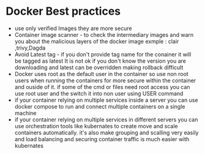 # Docker Best practices
* use only verified Images they are more secure
* Container image scanner - to check the intermediary images and warn you about the malicious layers
of the docker image exmple : clair ,trivy,Dagda
* Avoid Latest tag - if you don't provide tag name for the conainer it will be tagged as latest
It is not ok if you don't know the version you are downloading and latest can be overridden making rollback difficult
* Docker uses root as the default user in the container so use non root users when running the containers for more secure within the container and ouside of it.
if some of the cmd or files need root access you can use root user and the switch it into non user using USER command
* if your container relying on multiple services inside a server you can use docker compose to run and connect multiple containers on a single machine
* if your container relying on multiple services in different servers you can use orchestration tools like kubernates to create move and scale containers automatically. it's also make grouping and scalling very easily and load balancing and securing container traffic is much easier with kubernates